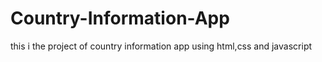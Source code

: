 # Country-Information-App

this i the project of country information app using html,css and javascript
